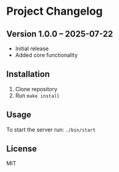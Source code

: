 # Project Changelog

## Version 1.0.0 – 2025-07-22
- Initial release
- Added core functionality

## Installation
1. Clone repository
2. Run `make install`

## Usage
To start the server run:
`./bin/start`

## License
MIT
